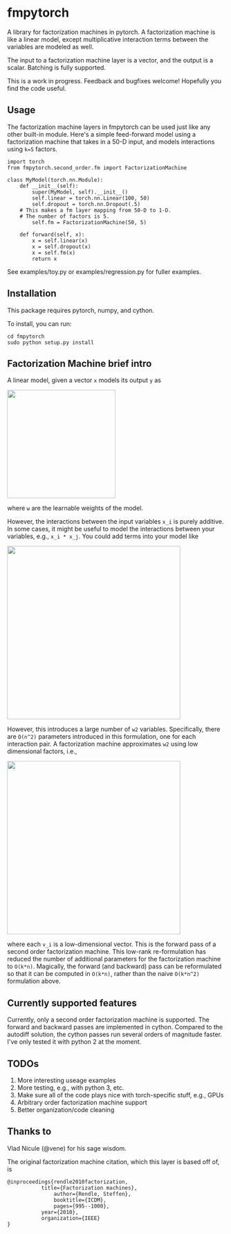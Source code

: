 # fmpytorch

A library for factorization machines in pytorch. A factorization
machine is like a linear model, except multiplicative interaction
terms between the variables are modeled as well.

The input to a factorization machine layer is a vector, and the output
is a scalar. Batching is fully supported.

This is a work in progress. Feedback and bugfixes welcome! Hopefully you
find the code useful.


## Usage

The factorization machine layers in fmpytorch can be used just like any other built-in module. Here's a simple feed-forward model using a factorization machine that takes in a 50-D input, and models interactions using `k=5` factors.

```
import torch
from fmpytorch.second_order.fm import FactorizationMachine

class MyModel(torch.nn.Module):
    def __init__(self):
        super(MyModel, self).__init__()
        self.linear = torch.nn.Linear(100, 50)
        self.dropout = torch.nn.Dropout(.5)
	# This makes a fm layer mapping from 50-D to 1-D.
	# The number of factors is 5.
        self.fm = FactorizationMachine(50, 5)

    def forward(self, x):
        x = self.linear(x)
        x = self.dropout(x)
        x = self.fm(x)
        return x
```

See examples/toy.py or examples/regression.py for fuller examples.

## Installation

This package requires pytorch, numpy, and cython.

To install, you can run:

```
cd fmpytorch
sudo python setup.py install
```

## Factorization Machine brief intro

A linear model, given a vector `x` models its output `y` as

<p>
<a href="url"><img src="https://raw.githubusercontent.com/jmhessel/fmpytorch/master/images/linear_model.png" width="250" align="center"></a>
</p>

where `w` are the learnable weights of the model.

However, the interactions between the input variables `x_i` is purely additive. In some cases, it might be useful to model the interactions between your variables, e.g., `x_i * x_j`. You could add terms into your model like


<p>
<a href="url"><img src="https://raw.githubusercontent.com/jmhessel/fmpytorch/master/images/second_order.png" width="400" align="center"></a>
</p>

However, this introduces a large number of `w2` variables. Specifically, there are `O(n^2)` parameters introduced in this formulation, one for each interaction pair. A factorization machine approximates `w2` using low dimensional factors, i.e.,
<p>
<a href="url"><img src="https://raw.githubusercontent.com/jmhessel/fmpytorch/master/images/fm.png" width="400" align="center"></a>
</p>

where each `v_i` is a low-dimensional vector. This is the forward pass of a second order factorization machine. This low-rank re-formulation has reduced the number of additional parameters for the factorization machine to `O(k*n)`. Magically, the forward (and backward) pass can be reformulated so that it can be computed in `O(k*n)`, rather than the naive `O(k*n^2)` formulation above.

## Currently supported features

Currently, only a second order factorization machine is supported. The
forward and backward passes are implemented in cython. Compared to the
autodiff solution, the cython passes run several orders of magnitude
faster. I've only tested it with python 2 at the moment.

## TODOs

1. More interesting useage examples
2. More testing, e.g., with python 3, etc.
3. Make sure all of the code plays nice with torch-specific stuff, e.g., GPUs
4. Arbitrary order factorization machine support
5. Better organization/code cleaning

## Thanks to

Vlad Nicule (@vene) for his sage wisdom.

The original factorization machine citation, which this layer is based off of, is

```
@inproceedings{rendle2010factorization,
	       title={Factorization machines},
    	       author={Rendle, Steffen},
      	       booktitle={ICDM},
               pages={995--1000},
	       year={2010},
	       organization={IEEE}
}
